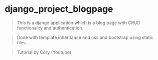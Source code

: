 # django_project_blogpage

> This is a django application which is a blog page with CRUD functionality and authentication. 

> Done with template inheritance and css and bootstrap using static files.

> Tutorial by Cory (Youtube).  
